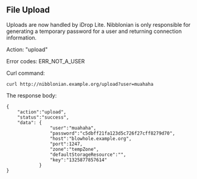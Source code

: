 File Upload
-----------
Uploads are now handled by iDrop Lite. Nibblonian is only responsible for generating a temporary password for a user and returning connection information.

Action: "upload"

Error codes: ERR_NOT_A_USER

Curl command:

    curl http://nibblonian.example.org/upload?user=muahaha

The response body:

    {
        "action":"upload",
        "status":"success",
        "data": {
                    "user":"muahaha",
                    "password":"c5dbff21fa123d5c726f27cff8279d70",
                    "host":"blowhole.example.org",
                    "port":1247,
                    "zone":"tempZone",
                    "defaultStorageResource":"",
                    "key":"1325877857614"
                }
    }

